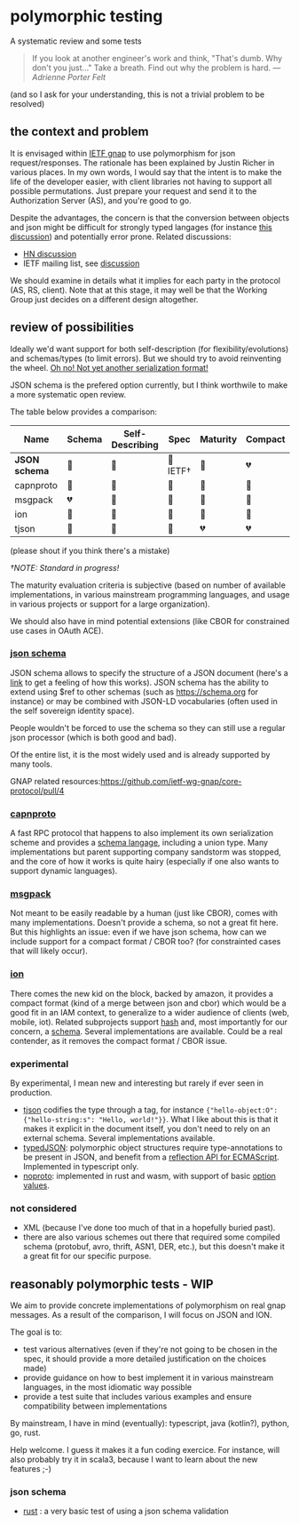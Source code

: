 # polymorphic testing 
A systematic review and some tests

> If you look at another engineer's work and think, "That's dumb. Why don't you just..." Take a breath. Find out why the problem is hard. _—Adrienne Porter Felt_

(and so I ask for your understanding, this is not a trivial problem to be resolved)

## the context and problem
It is envisaged within [IETF gnap](https://tools.ietf.org/id/draft-ietf-gnap-core-protocol-00.html) to use polymorphism for json request/responses.
The rationale has been explained by Justin Richer in various places. In my own words, I would say that the intent is to make the life of the developer easier, with client libraries not having to support all possible permutations. Just prepare your request and send it to the Authorization Server (AS), and you're good to go. 

Despite the advantages, the concern is that the conversion between objects and json might be difficult for strongly typed langages (for instance [this discussion](https://medium.com/@aems/one-mans-struggle-with-typescript-class-serialization-478d4bbb5826)) and potentially error prone.
Related discussions: 
- [HN discussion](https://news.ycombinator.com/item?id=24855750)
- IETF mailing list, see [discussion](https://mailarchive.ietf.org/arch/msg/txauth/0RRynhG7hwxpE341K-gSZhRXPIo/)

We should examine in details what it implies for each party in the protocol (AS, RS, client).
Note that at this stage, it may well be that the Working Group just decides on a different design altogether.

## review of possibilities

Ideally we'd want support for both self-description (for flexibility/evolutions) and schemas/types (to limit errors). But we should try to avoid reinventing the wheel. [Oh no! Not yet another serialization format!](https://scottlocklin.wordpress.com/2017/04/02/please-stop-writing-new-serialization-protocols/) 

JSON schema is the prefered option currently, but I think worthwile to make a more systematic open review. 

The table below provides a comparison:

| Name             | Schema          | Self-Describing  | Spec               | Maturity        | Compact         |
|------------------|-----------------|------------------|--------------------|-----------------|-----------------|
| **JSON schema**  | :green_heart:   | :green_heart:    | :green_heart: IETF†| :green_heart:   | :broken_heart:  |
| capnproto        | :green_heart:   | :green_heart:    | :yellow_heart:     | :yellow_heart:  | :green_heart:   |
| msgpack          | :broken_heart:  | :green_heart:    | :yellow_heart:     | :green_heart:   | :green_heart:   |
| ion              | :green_heart:   | :green_heart:    | :yellow_heart:     | :green_heart:   | :green_heart:   |
| tjson            | :green_heart:   | :green_heart:    | :yellow_heart:     | :broken_heart:  | :broken_heart:  |
(please shout if you think there's a mistake)

*†NOTE: Standard in progress!*

The maturity evaluation criteria is subjective (based on number of available implementations, in various mainstream programming languages, and usage in various projects or support for a large organization). 

We should also have in mind potential extensions (like CBOR for constrained use cases in OAuth ACE).

### [json schema](https://json-schema.org)
JSON schema allows to specify the structure of a JSON document (here's a [link](https://json-schema.org/understanding-json-schema/reference/object.html#properties) to get a feeling of how this works). 
JSON schema has the ability to extend using $ref to other schemas (such as https://schema.org for instance) or may be combined with JSON-LD vocabularies (often used in the self sovereign identity space). 

People wouldn't be forced to use the schema so they can still use a regular json processor (which is both good and bad).

Of the entire list, it is the most widely used and is already supported by many tools. 

GNAP related resources:https://github.com/ietf-wg-gnap/core-protocol/pull/4

### [capnproto](https://capnproto.org/)
A fast RPC protocol that happens to also implement its own serialization scheme and provides a [schema langage](https://capnproto.org/language.html), including a union type. Many implementations but parent supporting company sandstorm was stopped, and the core of how it works is quite hairy (especially if one also wants to support dynamic languages).

### [msgpack](https://msgpack.org/)
Not meant to be easily readable by a human (just like CBOR), comes with many implementations. Doesn't provide a schema, so not a great fit here. 
But this highlights an issue: even if we have json schema, how can we include support for a compact format / CBOR too? (for constrainted cases that will likely occur).

### [ion](http://amzn.github.io/ion-docs/)
There comes the new kid on the block, backed by amazon, it provides a compact format (kind of a merge between json and cbor) which would be a good fit in an IAM context, to generalize to a wider audience of clients (web, mobile, iot). Related subprojects support [hash](https://amzn.github.io/ion-hash/) and, most importantly for our concern, a [schema](https://amzn.github.io/ion-schema/). Several implementations are available. 
Could be a real contender, as it removes the compact format / CBOR issue.

### experimental
By experimental, I mean new and interesting but rarely if ever seen in production. 

- [tjson](http://tjson.org) codifies the type through a tag, for instance `{"hello-object:O": {"hello-string:s": "Hello, world!"}}`. What I like about this is that it makes it explicit in the document itself, you don't need to rely on an external schema. Several implementations available.
- [typedJSON](https://github.com/JohnWeisz/TypedJSON): polymorphic object structures require type-annotations to be present in JSON, and benefit from a [reflection API for ECMAScript](https://github.com/rbuckton/reflect-metadata). Implemented in typescript only.
- [noproto](https://github.com/ClickSimply/NoProto): implemented in rust and wasm, with support of basic [option values](https://docs.rs/no_proto/0.1.2/no_proto/format/index.html#option-scalar).

### not considered
- XML (because I've done too much of that in a hopefully buried past).
- there are also various schemes out there that required some compiled schema (protobuf, avro, thrift, ASN1, DER, etc.), but this doesn't make it a great fit for our specific purpose.

## reasonably polymorphic tests - WIP 
We aim to provide concrete implementations of polymorphism on real gnap messages. As a result of the comparison, I will focus on JSON and ION.

The goal is to:
- test various alternatives (even if they're not going to be chosen in the spec, it should provide a more detailed justification on the choices made)
- provide guidance on how to best implement it in various mainstream languages, in the most idiomatic way possible 
- provide a test suite that includes various examples and ensure compatibility between implementations

By mainstream, I have in mind (eventually): typescript, java (kotlin?), python, go, rust. 

Help welcome. I guess it makes it a fun coding exercice. For instance, will also probably try it in scala3, because I want to learn about the new features ;-)

### json schema
- [rust](https://github.com/fimbault/test_gnap_schema) : a very basic test of using a json schema validation
